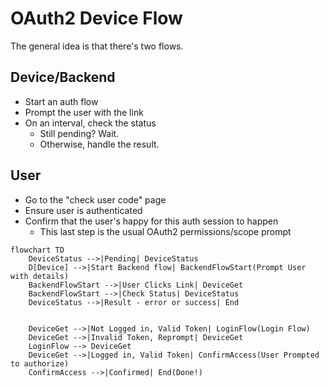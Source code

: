# OAuth2 Device Flow

The general idea is that there's two flows.

## Device/Backend

- Start an auth flow
- Prompt the user with the link
- On an interval, check the status
  - Still pending? Wait.
  - Otherwise, handle the result.

## User

- Go to the "check user code" page
- Ensure user is authenticated
- Confirm that the user's happy for this auth session to happen
  - This last step is the usual OAuth2 permissions/scope prompt

```mermaid
flowchart TD
    DeviceStatus -->|Pending| DeviceStatus
    D[Device] -->|Start Backend flow| BackendFlowStart(Prompt User with details)
    BackendFlowStart -->|User Clicks Link| DeviceGet
    BackendFlowStart -->|Check Status| DeviceStatus
    DeviceStatus -->|Result - error or success| End


    DeviceGet -->|Not Logged in, Valid Token| LoginFlow(Login Flow)
    DeviceGet -->|Invalid Token, Reprompt| DeviceGet
    LoginFlow --> DeviceGet
    DeviceGet -->|Logged in, Valid Token| ConfirmAccess(User Prompted to authorize)
    ConfirmAccess -->|Confirmed| End(Done!)
```
